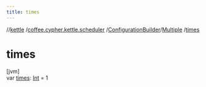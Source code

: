 ```yaml
---
title: times
---
```

//[kettle](../../../../index.html)
/[coffee.cypher.kettle.scheduler](../../index.html)
/[ConfigurationBuilder](../index.html)/[Multiple](index.html)
/[times](times.html)

# times

[jvm]\
var [times](times.html): [Int](https://kotlinlang.org/api/latest/jvm/stdlib/kotlin/-int/index.html)
= 1




